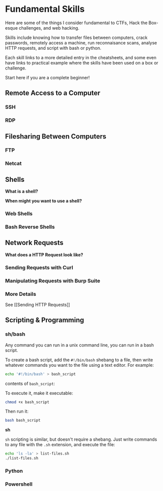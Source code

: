 # Fundamental Skills
Here are some of the things I consider fundamental to CTFs, Hack the Box-esque challenges, and web hacking.

Skills include knowing how to transfer files between computers, crack passwords, remotely access a machine, run reconnaisance scans, analyse HTTP requests, and script with bash or python.

Each skill links to a more detailed entry in the cheatsheets, and some even have links to practical example where the skills have been used on a box or challenge.

Start here if you are a complete beginner!

## Remote Access to a Computer

### SSH

### RDP

## Filesharing Between Computers

### FTP

### Netcat

### 

## Shells

**What is a shell?**

**When might you want to use a shell?** 

### Web Shells

### Bash Reverse Shells

## Network Requests

**What does a HTTP Request look like?**

### Sending Requests with Curl

### Manipulating Requests with Burp Suite

### More Details

See [[Sending HTTP Requests]]

## Scripting & Programming

### sh/bash

Any command you can run in a unix command line, you can run in a bash script.

To create a bash script, add the `#!/bin/bash` shebang to a file, then write whatever commands you want to the file using a text editor. For example:

```bash
echo '#!/bin/bash' > bash_script
```

contents of `bash_script`:

To execute it, make it executable:

```bash
chmod +x bash_script
```

Then run it:

```bash
bash bash_script
```

**sh**

`sh` scripting is similar, but doesn't require a shebang. Just write commands to any file with the `.sh` extension, and execute the file:

```bash
echo 'ls -la' > list-files.sh
./list-files.sh
```

### Python

### Powershell